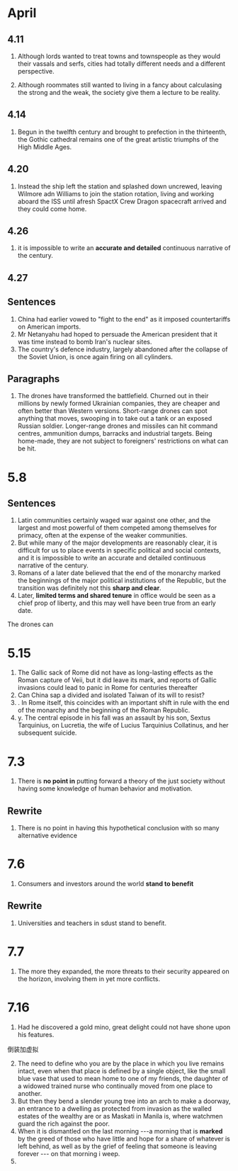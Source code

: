 
# April
## 4.11
1. Although lords wanted to treat towns and townspeople as they would their vassals and serfs, cities had totally different needs and a different perspective.

1. Although roommates still wanted to living in a fancy about calculasing the strong and the weak, the society give them a lecture to be reality.

## 4.14
1. Begun in the twelfth century and brought to prefection in the thirteenth, the Gothic cathedral remains one of the great artistic triumphs of the High Middle Ages.

## 4.20
1. Instead the ship left the station and splashed down uncrewed, leaving Wilmore adn Williams to join the station rotation, living and working aboard the ISS until afresh SpactX Crew Dragon spacecraft arrived and they could come home.

## 4.26
1. it is impossible to write an **accurate and detailed** continuous narrative of the century.

## 4.27
## Sentences
1.  China had earlier vowed to "fight to the end" as it imposed countertariffs on American imports.
2.  Mr Netanyahu had hoped to persuade the American president that it was time instead to bomb Iran's nuclear sites.
3. The country's defence industry, largely abandoned after the collapse of the Soviet Union, is once again firing on all cylinders.

## Paragraphs
1. The drones have transformed the battlefield. Churned out in their millions by newly formed Ukrainian companies, they are cheaper and often better than Western versions. Short-range drones can spot anything that moves, swooping in to take out a tank or an exposed Russian soldier. Longer-range drones and missiles can hit command centres, ammunition dumps, barracks and industrial targets. Being home-made, they are not subject to foreigners' restrictions on what can be hit.


# 5.8
## Sentences
1. Latin communities certainly waged war against one other, and the largest and most powerful of them competed among themselves for primacy, often at the expense of the weaker communities.
2. But while many of the major developments are reasonably clear, it is difficult for us to place events in specific political and social contexts, and it is impossible to write an accurate and detailed continuous narrative of the century.
3. Romans of a later date believed that the end of the monarchy marked the beginnings of the major political institutions of the Republic, but the transition was definitely not this **sharp and clear**.
4. Later, **limited terms and shared tenure** in office would be seen as a chief prop of liberty, and this may well have been true from an early date. 



The drones can

# 5.15
1. The Gallic sack of Rome did not have as long-lasting effects as the Roman capture of Veii, but it did leave its mark, and reports of Gallic invasions could lead to panic in Rome for centuries thereafter
2. Can China sap a divided and isolated Taiwan of its will to resist? 
3. . In Rome itself, this coincides with an important shift in rule with the end of the monarchy and the beginning of the Roman Republic.
4. y. The central episode in his fall was an assault by his son, Sextus Tarquinius, on Lucretia, the wife of Lucius Tarquinius Collatinus, and her subsequent suicide.

# 7.3 
1. There is **no point in** putting forward a theory of the just society without having some knowledge of human behavior and motivation. 

## Rewrite
1. There is no point in having this hypothetical conclusion with so many alternative evidence

# 7.6 
1. Consumers and investors around the world **stand to benefit**

## Rewrite
1. Universities and teachers in sdust stand to benefit.

# 7.7
1. The more they expanded, the more threats to their security appeared on the horizon, involving them in yet more conflicts.

# 7.16
1. Had he discovered a gold mino, great delight could not have shone upon his features.
 
倒装加虚拟

2. The need to define who you are by the place in which you live remains intact, even when that place is defined by a single object, like the small blue vase that used to mean home to one of my friends, the daughter of a widowed trained nurse who continually moved from one place to another.
3. But then they bend a slender young tree into an arch to make a doorway, an entrance to a dwelling as protected from invasion as the walled estates of the wealthy are or as Maskati in Manila is, where watchmen guard the rich against the poor.
4. When it is dismantled on the last morning ---a morning that is **marked** by the greed of those who have little and hope for a share of whatever is left behind, as well as by the grief of feeling that someone is leaving forever --- on that morning i weep.
5. 